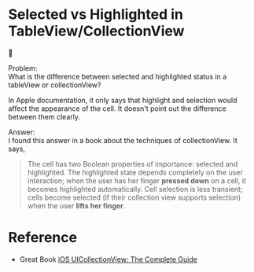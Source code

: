 # Selected vs Highlighted in TableView/CollectionView
:notebook:   

Problem:  
What is the difference between selected and highlighted status in a tableView or collectionView?

In Apple documentation, it only says that highlight and selection would affect the appearance of the cell. It doesn't point out the difference between them clearly.

Answer:  
I found this answer in a book about the techniques of collectionView. It says,
> The cell has two Boolean properties of importance: selected and highlighted. The highlighted state depends completely on the user interaction; when the user has her finger **pressed down** on a cell, it becomes highlighted automatically. Cell selection is less transient; cells become selected (if their collection view supports selection) when the user **lifts her finger**.

# Reference
* Great Book [iOS UICollectionView: The Complete Guide ](https://ashfurrow.com/uicollectionview-the-complete-guide/)  
